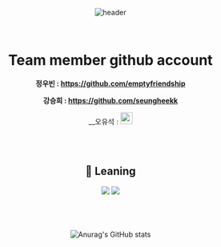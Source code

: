 <div align="center">

![header](https://capsule-render.vercel.app/api?type=waving&color=gradient&height=300&section=header&text=OSS%20TEAM%203&fontSize=70)




<!--
**betrayedpeople/betrayedpeople** is a ✨ _special_ ✨ repository because its `README.md` (this file) appears on your GitHub profile.

Here are some ideas to get you started:

- 🔭 I’m currently working on ...
- 🌱 I’m currently learning ...
- 👯 I’m looking to collaborate on ...
- 🤔 I’m looking for help with ...
- 💬 Ask me about ...
- 📫 How to reach me: ...
- 😄 Pronouns: ...
- ⚡ Fun fact: ...
-->
<br>

 

# Team member github account
 __정우빈 : https://github.com/emptyfriendship__    
 
 __강승희 : https://github.com/seungheekk__   
 
 __오유석 : <a href="https://github.com/oys7636"><img src="https://img.shields.io/badge/oys7636-181717?style=flat-square&logo=GitHub&logoColor=white" height="24px"/></a>

<br>
<br>
 
## **:book: Leaning**
 
<img src="https://img.shields.io/badge/Git-F05032?style=for-the-badge&logo=Git&logoColor=ffffff"/>
 
<img src="https://img.shields.io/badge/GitHub-181717?style=for-the-badge&logo=GitHub&logoColor=ffffff"/>




<br> <br>
　　　　　　　　　　　　　　　　　　　　　　　　　　　　　　　　![Anurag's GitHub stats](https://github-readme-stats.vercel.app/api?username=betrayedpeople&show_icons=true&theme=radical)
